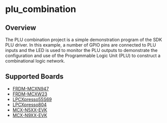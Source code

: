 # plu_combination

## Overview
The PLU combination project is a simple demonstration program of the SDK PLU driver. In this example, a number of 
GPIO pins are connected to PLU inputs and the LED is used to monitor the PLU outputs to demonstrate the 
configuration and use of the Programmable Logic Unit (PLU) to construct a combinational logic network.

## Supported Boards
- [FRDM-MCXN947](../../../_boards/frdmmcxn947/driver_examples/plu/combination/example_board_readme.md)
- [FRDM-MCXW23](../../../_boards/frdmmcxw23/driver_examples/plu/combination/example_board_readme.md)
- [LPCXpresso55S69](../../../_boards/lpcxpresso55s69/driver_examples/plu/combination/example_board_readme.md)
- [LPCXpresso804](../../../_boards/lpcxpresso804/driver_examples/plu/combination/example_board_readme.md)
- [MCX-N5XX-EVK](../../../_boards/mcxn5xxevk/driver_examples/plu/combination/example_board_readme.md)
- [MCX-N9XX-EVK](../../../_boards/mcxn9xxevk/driver_examples/plu/combination/example_board_readme.md)
